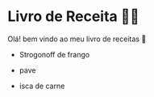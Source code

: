 # Livro de Receita :cook:

Olá! bem vindo ao meu livro de receitas :wave: 

- Strogonoff de frango

- pave

- isca de carne
